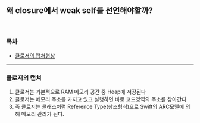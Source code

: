 <br/><br/>


## 왜 closure에서 weak self를 선언해야할까?

<br/>

### 목차
- [클로저의 캡쳐현상](#클로저의-캡쳐)
---

### 클로저의 캡쳐

1. 클로저는 기본적으로 RAM 메모리 공간 중 Heap에 저장된다
2. 클로저는 메모리 주소를 가지고 있고 실행하면 바로 코드영역의 주소를 찾아간다
3. 즉 클로저는 클래스처럼 Reference Type(참조형식)으로 Swift의 ARC모델에 의해 메모리 관리가 된다.
